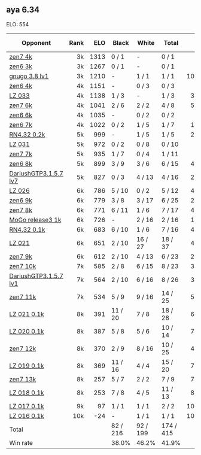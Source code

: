 ## aya 6.34 ##

ELO: 554

Opponent | Rank | ELO | Black | White | Total | Win rate
---------|-----:|----:|-------|-------|-------|-------:
[zen7 4k](zen7%204k.md) | 3k | 1313 | 0 / 1 | - | 0 / 1 | 0.0%
[zen6 3k](zen6%203k.md) | 3k | 1267 | 0 / 1 | - | 0 / 1 | 0.0%
[gnugo 3.8 lv1](gnugo%203.8%20lv1.md) | 3k | 1210 | - | 1 / 1 | 1 / 1 | 100.0%
[zen6 4k](zen6%204k.md) | 4k | 1151 | - | 0 / 3 | 0 / 3 | 0.0%
[LZ 033](LZ%20033.md) | 4k | 1138 | 1 / 3 | - | 1 / 3 | 33.3%
[zen7 6k](zen7%206k.md) | 4k | 1041 | 2 / 6 | 2 / 2 | 4 / 8 | 50.0%
[zen6 6k](zen6%206k.md) | 4k | 1035 | - | 0 / 2 | 0 / 2 | 0.0%
[zen6 7k](zen6%207k.md) | 4k | 1022 | 0 / 2 | 1 / 5 | 1 / 7 | 14.3%
[RN4.32 0.2k](RN4.32%200.2k.md) | 5k | 999 | - | 1 / 5 | 1 / 5 | 20.0%
[LZ 031](LZ%20031.md) | 5k | 972 | 0 / 2 | 0 / 8 | 0 / 10 | 0.0%
[zen7 7k](zen7%207k.md) | 5k | 935 | 1 / 7 | 0 / 4 | 1 / 11 | 9.1%
[zen6 8k](zen6%208k.md) | 5k | 899 | 3 / 9 | 3 / 6 | 6 / 15 | 40.0%
[DariushGTP3.1.5.7 lv7](DariushGTP3.1.5.7%20lv7.md) | 5k | 827 | 0 / 3 | 4 / 13 | 4 / 16 | 25.0%
[LZ 026](LZ%20026.md) | 6k | 786 | 5 / 10 | 0 / 2 | 5 / 12 | 41.7%
[zen6 9k](zen6%209k.md) | 6k | 779 | 3 / 8 | 3 / 17 | 6 / 25 | 24.0%
[zen7 8k](zen7%208k.md) | 6k | 771 | 6 / 11 | 1 / 6 | 7 / 17 | 41.2%
[MoGo release3 1k](MoGo%20release3%201k.md) | 6k | 726 | - | 2 / 16 | 2 / 16 | 12.5%
[RN4.32 0.1k](RN4.32%200.1k.md) | 6k | 683 | 6 / 10 | 1 / 6 | 7 / 16 | 43.8%
[LZ 021](LZ%20021.md) | 6k | 651 | 2 / 10 | 16 / 27 | 18 / 37 | 48.6%
[zen7 9k](zen7%209k.md) | 6k | 612 | 2 / 10 | 4 / 13 | 6 / 23 | 26.1%
[zen7 10k](zen7%2010k.md) | 7k | 585 | 2 / 8 | 6 / 15 | 8 / 23 | 34.8%
[DariushGTP3.1.5.7 lv1](DariushGTP3.1.5.7%20lv1.md) | 7k | 564 | 2 / 10 | 6 / 16 | 8 / 26 | 30.8%
[zen7 11k](zen7%2011k.md) | 7k | 534 | 5 / 9 | 9 / 16 | 14 / 25 | 56.0%
[LZ 021 0.1k](LZ%20021%200.1k.md) | 8k | 391 | 11 / 20 | 7 / 8 | 18 / 28 | 64.3%
[LZ 020 0.1k](LZ%20020%200.1k.md) | 8k | 387 | 5 / 8 | 5 / 6 | 10 / 14 | 71.4%
[zen7 12k](zen7%2012k.md) | 8k | 370 | 2 / 9 | 8 / 16 | 10 / 25 | 40.0%
[LZ 019 0.1k](LZ%20019%200.1k.md) | 8k | 369 | 11 / 16 | 4 / 4 | 15 / 20 | 75.0%
[zen7 13k](zen7%2013k.md) | 8k | 257 | 5 / 7 | 2 / 2 | 7 / 9 | 77.8%
[LZ 018 0.1k](LZ%20018%200.1k.md) | 8k | 253 | 7 / 8 | 4 / 5 | 11 / 13 | 84.6%
[LZ 017 0.1k](LZ%20017%200.1k.md) | 9k | 97 | 1 / 1 | 1 / 1 | 2 / 2 | 100.0%
[LZ 016 0.1k](LZ%20016%200.1k.md) | 10k | -24 | - | 1 / 1 | 1 / 1 | 100.0%
Total | | | 82 / 216 | 92 / 199 | 174 / 415 | 
Win rate| | | 38.0% | 46.2% | 41.9% | 
